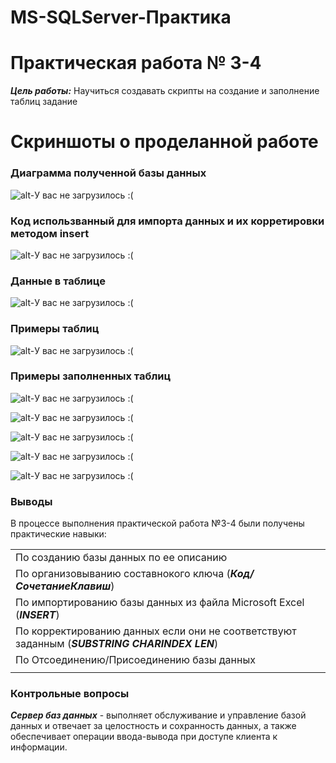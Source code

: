 # MS-SQLServer-Практика

# Практическая работа № 3-4 
***Цель работы:*** Научиться создавать скрипты на создание и заполнение таблиц задание

# Скриншоты о проделанной работе

### Диаграмма полученной базы данных

![alt-У вас не загрузилось :( ](http://ipic.su/img/img7/fs/SkrinDiagrammy.1568959988.png "SQLServer3-4")

### Код использванный для импорта данных и их корретировки методом insert

![alt-У вас не загрузилось :( ](http://ipic.su/img/img7/fs/InsertSkript.1568960169.png "SQLServer12-1")

### Данные в таблице 

![alt-У вас не загрузилось :( ](http://ipic.su/img/img7/fs/Import.1568960562.png "SQLServer12-1")


### Примеры таблиц

![alt-У вас не загрузилось :( ](http://ipic.su/img/img7/fs/Dannye.1568960747.png "SQLServer12-1")

### Примеры заполненных таблиц

![alt-У вас не загрузилось :( ](http://ipic.su/img/img7/fs/_l2qal1w-Ik.1569588276.jpg "SQLServer12-1")

![alt-У вас не загрузилось :( ](http://ipic.su/img/img7/fs/sY1Y6-sOgmY.1569588303.jpg "SQLServer12-1")

![alt-У вас не загрузилось :( ](http://ipic.su/img/img7/fs/Os4MmhXL02g.1569588321.jpg "SQLServer12-1")

![alt-У вас не загрузилось :( ](http://ipic.su/img/img7/fs/k9LZ13pLToQ.1569588355.jpg "SQLServer12-1")

![alt-У вас не загрузилось :( ](http://ipic.su/img/img7/fs/GCPU6TvMRBw.1569588385.jpg "SQLServer12-1")

### Выводы
В процессе выполнения практической работа №3-4 были получены практические навыки:

| |
| :------------- |
| По созданию базы данных по ее описанию       |
| По организовыванию составнокого ключа  (***Код/СочетаниеКлавиш***)|
| По импортированию базы данных из файла Microsoft Excel (***INSERT***)     | 
| По корректированию данных если они не соответствуют заданным (***SUBSTRING CHARINDEX LEN***)      |
| По Отсоединению/Присоединению базы данных        |
||

### Контрольные вопросы

***Сервер баз данных*** - выполняет обслуживание и управление базой данных и отвечает за целостность и сохранность данных, а также обеспечивает операции ввода-вывода при доступе клиента к информации.

